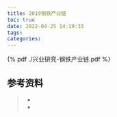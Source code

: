 ```yaml
---
title: 2019钢铁产业链
toc: true
date: 2022-04-25 14:19:33
tags:
categories:
---
```


{% pdf ./兴业研究-钢铁产业链.pdf %}



## 参考资料
> - []()
> - []()
